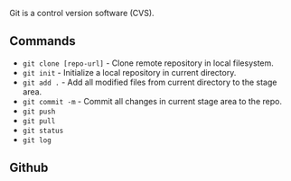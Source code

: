 Git is a control version software (CVS).

## Commands

* `git clone [repo-url]` - Clone remote repository in local filesystem.
* `git init` - Initialize a local repository in current directory.
* `git add .` - Add all modified files from current directory to the stage area.
* `git commit -m` - Commit all changes in current stage area to the repo.
* `git push`
* `git pull`
* `git status`
* `git log`

## Github

